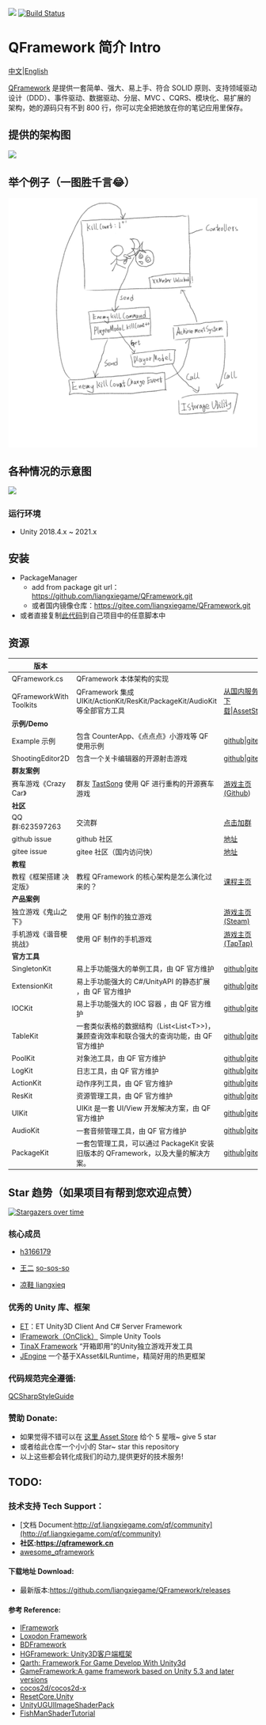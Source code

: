 



[![](https://img.shields.io/badge/license-MIT-blue.svg)](https://github.com/liangxiegame/QFramework/blob/master/LICENSE)
[![Build Status](https://travis-ci.org/liangxiegame/QFramework.svg?branch=master)](https://travis-ci.org/liangxiegame/QFramework)

# QFramework 简介 Intro

[中文]()|[English](README_EN.md)

[QFramework](https://github.com/liangxiegame/QFramework) 是提供一套简单、强大、易上手、符合 SOLID 原则、支持领域驱动设计（DDD）、事件驱动、数据驱动、分层、MVC 、CQRS、模块化、易扩展的架构，她的源码只有不到 800 行，你可以完全把她放在你的笔记应用里保存。

## 提供的架构图

![](http://processon.com/chart_image/5c270aa6e4b007ba5d5029dc.png)

## 举个例子（一图胜千言😂）

![](Example.png)

## 各种情况的示意图

![](http://processon.com/chart_image/5cbb1edce4b0bab90960a4f6.png)



### 运行环境

* Unity 2018.4.x ~ 2021.x

## 安装

* PackageManager
    * add from package git url：https://github.com/liangxiegame/QFramework.git 
    * 或者国内镜像仓库：https://gitee.com/liangxiegame/QFramework.git
* 或者直接复制[此代码](QFramework.cs)到自己项目中的任意脚本中



## 资源

| **版本** |                                      |                                                          |
| ----------------------  | ---------------------------------------- | ------------------------------------------------------------ |
| QFramework.cs | QFramework 本体架构的实现 |  |
| QFrameworkWith Toolkits | QFramework  集成 UIKit/ActionKit/ResKit/PackageKit/AudioKit 等全部官方工具 | [从国内服务器下载](https://file.liangxiegame.com/Frameworkv0_14_22_a4b5a851_aff3_4f11_beb5_6d87a600c554.unitypackage)\|[AssetStore](http://u3d.as/SJ9) |
| **示例/Demo** |  |  |
| Example 示例 | 包含 CounterApp、《点点点》小游戏等 QF 使用示例 | [github](https://github.com/liangxiegame/QFramework.Example)\|[gitee](https://gitee.com/liangxiegame/QFramework.Example) |
| ShootingEditor2D | 包含一个关卡编辑器的开源射击游戏 | [github](https://github.com/liangxiegame/ShootingEditor2D)\|[gitee](https://gitee.com/liangxiegame/ShootingEditor2D) |
| **群友案例** |  |  |
| 赛车游戏《Crazy Car》 | 群友 [TastSong](https://github.com/TastSong) 使用 QF 进行重构的开源赛车游戏 | [游戏主页(Github](https://github.com/TastSong/CrazyCar)) |
| **社区** |  |  |
| QQ 群:623597263        | 交流群 | [点击加群](http://shang.qq.com/wpa/qunwpa?idkey=706b8eef0fff3fe4be9ce27c8702ad7d8cc1bceabe3b7c0430ec9559b3a9ce66) |
| github issue | github 社区 | [地址](https://github.com/liangxiegame/QFramework/issues/new) |
| gitee issue | gitee 社区（国内访问快） | [地址](https://gitee.com/liangxiegame/QFramework/issues) |
| **教程** |  |  |
| 教程《框架搭建 决定版》    | 教程 QFramework  的核心架构是怎么演化过来的？ | [课程主页](https://learn.u3d.cn/tutorial/framework_design)   |
| **产品案例** |  |  |
| 独立游戏《鬼山之下》   | 使用 QF 制作的独立游戏           | [游戏主页(Steam)](https://store.steampowered.com/app/1517160/_/) |
| 手机游戏《谐音梗挑战》 | 使用 QF 制作的手机游戏          | [游戏主页(TapTap)](https://www.taptap.com/app/201075)        |
| **官方工具**  |                                                              |                                                              |
| SingletonKit              | 易上手功能强大的单例工具，由 QF 官方维护                            | [github](https://github.com/liangxiegame/SingletonKit)\|[gitee](https://gitee.com/liangxiegame/SingletonKit) |
| ExtensionKit | 易上手功能强大的 C#/UnityAPI 的静态扩展 ，由 QF 官方维护 | [github](https://github.com/liangxiegame/ExtensionKit)\|[gitee](https://gitee.com/liangxiegame/ExtensionKit) |
| IOCKit | 易上手功能强大的 IOC 容器 ，由 QF 官方维护 | [github](https://github.com/liangxiegame/IOCKit)\|[gitee](https://gitee.com/liangxiegame/IOCKit) |
| TableKit | 一套类似表格的数据结构（List<List\<T\>>)，兼顾查询效率和联合强大的查询功能，由 QF 官方维护 | [github](https://github.com/liangxiegame/TableKit)\|[gitee](https://gitee.com/liangxiegame/TableKit) |
| PoolKit | 对象池工具，由 QF 官方维护 | [github](https://github.com/liangxiegame/PoolKit)\|[gitee](https://gitee.com/liangxiegame/PoolKit) |
| LogKit | 日志工具，由 QF 官方维护 | [github](https://github.com/liangxiegame/LogKit)\|[gitee](https://gitee.com/liangxiegame/LogKit) |
| ActionKit | 动作序列工具，由 QF 官方维护 | [github](https://github.com/liangxiegame/ActionKit)\|[gitee](https://gitee.com/liangxiegame/ActionKit) |
| ResKit | 资源管理工具，由 QF 官方维护 | [github](https://github.com/liangxiegame/ResKit)\|[gitee](https://gitee.com/liangxiegame/ResKit) |
| UIKit | UIKit 是一套 UI/View 开发解决方案，由 QF 官方维护 | [github](https://github.com/liangxiegame/UIKit)\|[gitee](https://gitee.com/liangxiegame/UIKit) |
| AudioKit | 一套音频管理工具，由 QF 官方维护 | [github](https://github.com/liangxiegame/AudioKit)\|[gitee](https://gitee.com/liangxiegame/AudioKit) |
| PackageKit | 一套包管理工具，可以通过 PackageKit 安装旧版本的 QFramework，以及大量的解决方案。 | [github](https://github.com/liangxiegame/PackageKit)\|[gitee](https://gitee.com/liangxiegame/PackageKit) |



## Star 趋势（如果项目有帮到您欢迎点赞）

[![Stargazers over time](https://starchart.cc/liangxiegame/QFramework.svg)](https://starchart.cc/liangxiegame/QFramework)

### 核心成员

* [h3166179](https://github.com/h3166179)
* [王二](https://github.com/so-sos-so) [so-sos-so](https://github.com/so-sos-so)

* [凉鞋 liangxieq](https://github.com/liangxieq)




### 优秀的 Unity 库、框架

- [ET](https://github.com/egametang/ET)：ET Unity3D Client And C# Server Framework
- [IFramework（OnClick）](https://github.com/OnClick9927/IFramework) Simple Unity Tools
- [TinaX Framework](https://tinax.corala.space/) “开箱即用”的Unity独立游戏开发工具
- [JEngine](https://github.com/JasonXuDeveloper/JEngine)  一个基于XAsset&ILRuntime，精简好用的热更框架

### 代码规范完全遵循:

[QCSharpStyleGuide](https://github.com/liangxiegame/QCSharpStyleGuide)


### 赞助 Donate:

* 如果觉得不错可以在 [这里 Asset Store](http://u3d.as/SJ9) 给个 5 星哦~ give 5 star
* 或者给此仓库一个小小的 Star~ star this repository
* 以上这些都会转化成我们的动力,提供更好的技术服务! 


## TODO:

### 技术支持 Tech Support：

* [文档 Document:http://qf.liangxiegame.com/qf/community](http://qf.liangxiegame.com/qf/community)
* **社区:https://qframework.cn**
* [awesome_qframework](https://github.com/liangxiegame/awesome-qframework)  

#### 下载地址 Download:
* 最新版本:https://github.com/liangxiegame/QFramework/releases

#### 参考 Reference:
* [IFramework](https://github.com/OnClick9927/IFramework)
* [Loxodon Framework](https://github.com/cocowolf/loxodon-framework)
* [BDFramework](https://github.com/yimengfan/BDFramework.Core)
* [HGFramework: Unity3D客户端框架](https://github.com/zhutaorun/HGFramework)
* [Qarth: Framework For Game Develop With Unity3d](https://github.com/SnowCold/Qarth)
* [GameFramework:A game framework based on Unity 5.3 and later versions](https://github.com/EllanJiang/GameFramework)
* [cocos2d/cocos2d-x](https://github.com/cocos2d/cocos2d-x)
* [ResetCore.Unity](https://github.com/vgvgvvv/ResetCore.Unity)
* [UnityUGUIImageShaderPack](https://github.com/zhangmaker/UnityUGUIImageShaderPack)
* [FishManShaderTutorial](https://github.com/JiepengTan/FishManShaderTutorial)
